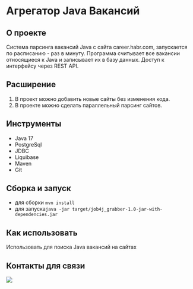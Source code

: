 # Агрегатор Java Вакансий

## О проекте

Система парсинга вакансий Java с сайта career.habr.com, запускается по расписанию - раз в минуту. 
Программа считывает все вакансии относящиеся к Java и записывает их в базу данных. 
Доступ к интерфейсу через REST API.

## Расширение

1. В проект можно добавить новые сайты без изменения кода.
2. В проекте можно сделать параллельный парсинг сайтов.

## Инструменты
- Java 17
- PostgreSql
- JDBC
- Liquibase
- Maven
- Git

## Сборка и запуск<br>
- для сборки `mvn install`<br>
- для запуска`java -jar target/job4j_grabber-1.0-jar-with-dependencies.jar`

## Как использовать<br>
Использовать для поиска Java вакансий на сайтах

## Контакты для связи<br>
<a href="https://t.me/OvercomingJunk" target="blank"><img src="https://img.icons8.com/clouds/50/000000/telegram-app.png"/></a>

